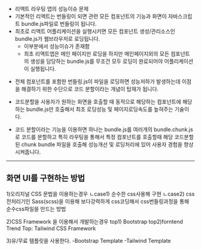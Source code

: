 -   리액트 라우팅 앱의 성능이슈 문제
-   기본적인 리액트는 번들링이 되면 관련 모든 컴포넌트의 기능과 화면이 자바스크립트 bundle.js파일로 번들링이 됩니다.
-   최초로 리액트 어플리케이션을 실행시키면 모든 컴포넌트 생성/관리소스인 bundle.js가 웹브라우저로 로딩됩니다.
    -   이부분에서 성능이슈가 존재함
    -   최초 리액트앱은 메인 페이지만 로딩을 하지만 메인페이지외의 모든 컴포넌트의 생성을 담당하는 bundle.js를 무조건 모두 로딩이 완료되어야 어플리케이션이 실행됩니다.

*   전체 컴포넌트를 포함한 번들링.js이 파일을 로딩하면 성능저하가 발생하는데 이점을 해결하기 위한 수단으로 코드 분할이라는 개념이 탑재가 됩니다.

*   코드분할을 사용자가 원하는 화면을 호출할 때 동적으로 해당하는 컴포넌트에 해당하는 bundle.js만 호출해서 최초 로딩성능 및 페이지로딩속도를 높혀주는 기술이다.

*   코드 분할이라는 기능을 이용하면 하나는 bundle.js를 여러개의 bundle.chunk.js로 코드를 분할하고 특히 라우팅을 통해서 특정 컴포넌트를 호출할때 해당 코드분할된 chunk bundle 파일을 호출해 성능개선 및 로딩처리에 있어 사용자 경험을 향상시켜줍니다.

---

## 화면 UI를 구현하는 방법

1)오리지널 CSS 문법을 이용하는경우
ㄴcase1) 순수한 css사용해 구현
ㄴcase2) css전처리기인 Sass(scss)을 이용해 보다강력하게 css코딩해서 css번들링과정을 통해 순수css파일을 만드는 방법

2)CSS Framework 을 이용해서 개발하는경우
top1) Bootstrap
top2)forntend Trend Top: Tailwind CSS Framework

3)유/무료 템플릿을 사용한다.
-Bootstrap Template
-Tailwind Template

